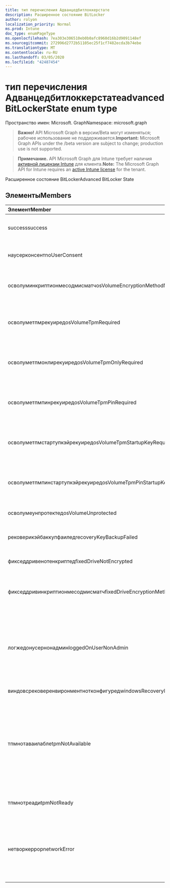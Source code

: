 ```yaml
---
title: тип перечисления Адванцедбитлоккерстате
description: Расширенное состояние BitLocker
author: rolyon
localization_priority: Normal
ms.prod: Intune
doc_type: enumPageType
ms.openlocfilehash: 7ea303e306510eb0b0afc8960d16b2d9091148ef
ms.sourcegitcommit: 272996d2772b51105ec25f1cf7482ecda3b74ebe
ms.translationtype: MT
ms.contentlocale: ru-RU
ms.lasthandoff: 03/05/2020
ms.locfileid: "42487454"
---
```

# <a name="advancedbitlockerstate-enum-type"></a><span data-ttu-id="f618f-103">тип перечисления Адванцедбитлоккерстате</span><span class="sxs-lookup"><span data-stu-id="f618f-103">advancedBitLockerState enum type</span></span>

<span data-ttu-id="f618f-104">Пространство имен: Microsoft. Graph</span><span class="sxs-lookup"><span data-stu-id="f618f-104">Namespace: microsoft.graph</span></span>

> <span data-ttu-id="f618f-105">**Важно!** API Microsoft Graph в версии/Beta могут изменяться; рабочее использование не поддерживается.</span><span class="sxs-lookup"><span data-stu-id="f618f-105">**Important:** Microsoft Graph APIs under the /beta version are subject to change; production use is not supported.</span></span>

> <span data-ttu-id="f618f-106">**Примечание.** API Microsoft Graph для Intune требует наличия [активной лицензии Intune](https://go.microsoft.com/fwlink/?linkid=839381) для клиента.</span><span class="sxs-lookup"><span data-stu-id="f618f-106">**Note:** The Microsoft Graph API for Intune requires an [active Intune license](https://go.microsoft.com/fwlink/?linkid=839381) for the tenant.</span></span>

<span data-ttu-id="f618f-107">Расширенное состояние BitLocker</span><span class="sxs-lookup"><span data-stu-id="f618f-107">Advanced BitLocker State</span></span>

## <a name="members"></a><span data-ttu-id="f618f-108">Элементы</span><span class="sxs-lookup"><span data-stu-id="f618f-108">Members</span></span>
|<span data-ttu-id="f618f-109">Элемент</span><span class="sxs-lookup"><span data-stu-id="f618f-109">Member</span></span>|<span data-ttu-id="f618f-110">Значение</span><span class="sxs-lookup"><span data-stu-id="f618f-110">Value</span></span>|<span data-ttu-id="f618f-111">Описание</span><span class="sxs-lookup"><span data-stu-id="f618f-111">Description</span></span>|
|:---|:---|:---|
|<span data-ttu-id="f618f-112">success</span><span class="sxs-lookup"><span data-stu-id="f618f-112">success</span></span>|<span data-ttu-id="f618f-113">нуль</span><span class="sxs-lookup"><span data-stu-id="f618f-113">0</span></span>|<span data-ttu-id="f618f-114">Успешное выполнение расширенного состояния BitLocker</span><span class="sxs-lookup"><span data-stu-id="f618f-114">Advanced BitLocker State Success</span></span>|
|<span data-ttu-id="f618f-115">наусерконсент</span><span class="sxs-lookup"><span data-stu-id="f618f-115">noUserConsent</span></span>|<span data-ttu-id="f618f-116">1 </span><span class="sxs-lookup"><span data-stu-id="f618f-116">1</span></span>|<span data-ttu-id="f618f-117">Пользователь никогда не дал согласие на шифрование</span><span class="sxs-lookup"><span data-stu-id="f618f-117">User never gave consent for Encryption</span></span>|
|<span data-ttu-id="f618f-118">осволуминкриптионмесодмисматч</span><span class="sxs-lookup"><span data-stu-id="f618f-118">osVolumeEncryptionMethodMismatch</span></span>|<span data-ttu-id="f618f-119">2 </span><span class="sxs-lookup"><span data-stu-id="f618f-119">2</span></span>|<span data-ttu-id="f618f-120">Способ шифрования тома ОС отличается от того, который задан политикой</span><span class="sxs-lookup"><span data-stu-id="f618f-120">Encryption method of OS Volume is different than that set by policy</span></span>|
|<span data-ttu-id="f618f-121">осволуметпмрекуиред</span><span class="sxs-lookup"><span data-stu-id="f618f-121">osVolumeTpmRequired</span></span>|<span data-ttu-id="f618f-122">4 </span><span class="sxs-lookup"><span data-stu-id="f618f-122">4</span></span>|<span data-ttu-id="f618f-123">TPM не используется для защиты тома ОС, но является обязательным для политики</span><span class="sxs-lookup"><span data-stu-id="f618f-123">TPM not used for protection of OS volume, but is required by policy</span></span>|
|<span data-ttu-id="f618f-124">осволуметпмонлирекуиред</span><span class="sxs-lookup"><span data-stu-id="f618f-124">osVolumeTpmOnlyRequired</span></span>|<span data-ttu-id="f618f-125">8 </span><span class="sxs-lookup"><span data-stu-id="f618f-125">8</span></span>|<span data-ttu-id="f618f-126">Защита только TPM не используется для тома ОС, но является обязательной для политики</span><span class="sxs-lookup"><span data-stu-id="f618f-126">TPM only protection not used for OS volume, but is required by policy</span></span>|
|<span data-ttu-id="f618f-127">осволуметпмпинрекуиред</span><span class="sxs-lookup"><span data-stu-id="f618f-127">osVolumeTpmPinRequired</span></span>|<span data-ttu-id="f618f-128">16 </span><span class="sxs-lookup"><span data-stu-id="f618f-128">16</span></span>|<span data-ttu-id="f618f-129">TPM + защита ПИН-кода не используется для тома ОС, но она является обязательной для политики</span><span class="sxs-lookup"><span data-stu-id="f618f-129">TPM+PIN protection not used for OS volume, but is required by policy</span></span>|
|<span data-ttu-id="f618f-130">осволуметпмстартупкэйрекуиред</span><span class="sxs-lookup"><span data-stu-id="f618f-130">osVolumeTpmStartupKeyRequired</span></span>|<span data-ttu-id="f618f-131">32</span><span class="sxs-lookup"><span data-stu-id="f618f-131">32</span></span>|<span data-ttu-id="f618f-132">TPM + защита ключа запуска не используется для тома ОС, но она является обязательной для политики</span><span class="sxs-lookup"><span data-stu-id="f618f-132">TPM+Startup Key protection not used for OS volume, but is required by policy</span></span>|
|<span data-ttu-id="f618f-133">осволуметпмпинстартупкэйрекуиред</span><span class="sxs-lookup"><span data-stu-id="f618f-133">osVolumeTpmPinStartupKeyRequired</span></span>|<span data-ttu-id="f618f-134">64</span><span class="sxs-lookup"><span data-stu-id="f618f-134">64</span></span>|<span data-ttu-id="f618f-135">TPM + ПИН + ключ запуска не используется для тома ОС, но является обязательным для политики</span><span class="sxs-lookup"><span data-stu-id="f618f-135">TPM+PIN+Startup Key not used for OS volume, but is required by policy</span></span>|
|<span data-ttu-id="f618f-136">осволумеунпротектед</span><span class="sxs-lookup"><span data-stu-id="f618f-136">osVolumeUnprotected</span></span>|<span data-ttu-id="f618f-137">128</span><span class="sxs-lookup"><span data-stu-id="f618f-137">128</span></span>|<span data-ttu-id="f618f-138">Обнаружен незащищенный том ОС</span><span class="sxs-lookup"><span data-stu-id="f618f-138">Un-protected OS Volume was detected</span></span>|
|<span data-ttu-id="f618f-139">рековерикэйбаккупфаилед</span><span class="sxs-lookup"><span data-stu-id="f618f-139">recoveryKeyBackupFailed</span></span>|<span data-ttu-id="f618f-140">256</span><span class="sxs-lookup"><span data-stu-id="f618f-140">256</span></span>|<span data-ttu-id="f618f-141">Сбой резервного копирования ключа восстановления</span><span class="sxs-lookup"><span data-stu-id="f618f-141">Recovery key backup failed</span></span>|
|<span data-ttu-id="f618f-142">фикседдривенотенкриптед</span><span class="sxs-lookup"><span data-stu-id="f618f-142">fixedDriveNotEncrypted</span></span>|<span data-ttu-id="f618f-143">512</span><span class="sxs-lookup"><span data-stu-id="f618f-143">512</span></span>|<span data-ttu-id="f618f-144">Фиксированный диск не зашифрован</span><span class="sxs-lookup"><span data-stu-id="f618f-144">Fixed Drive not encrypted</span></span>|
|<span data-ttu-id="f618f-145">фикседдривинкриптионмесодмисматч</span><span class="sxs-lookup"><span data-stu-id="f618f-145">fixedDriveEncryptionMethodMismatch</span></span>|<span data-ttu-id="f618f-146">1024</span><span class="sxs-lookup"><span data-stu-id="f618f-146">1024</span></span>|<span data-ttu-id="f618f-147">Метод шифрования жесткого диска отличается от того, который задан политикой</span><span class="sxs-lookup"><span data-stu-id="f618f-147">Encryption method of Fixed Drive is different than that set by policy</span></span>|
|<span data-ttu-id="f618f-148">логжедонусернонадмин</span><span class="sxs-lookup"><span data-stu-id="f618f-148">loggedOnUserNonAdmin</span></span>|<span data-ttu-id="f618f-149">2048</span><span class="sxs-lookup"><span data-stu-id="f618f-149">2048</span></span>|<span data-ttu-id="f618f-150">Пользователь, вошедший в систему, не является администратором. Для этого необходимо, чтобы для политики Алловстандардусеренкриптион было задано значение 1.</span><span class="sxs-lookup"><span data-stu-id="f618f-150">Logged on user is non-admin. This requires “AllowStandardUserEncryption” policy set to 1</span></span>|
|<span data-ttu-id="f618f-151">виндовсрековеренвиронментнотконфигуред</span><span class="sxs-lookup"><span data-stu-id="f618f-151">windowsRecoveryEnvironmentNotConfigured</span></span>|<span data-ttu-id="f618f-152">4096</span><span class="sxs-lookup"><span data-stu-id="f618f-152">4096</span></span>|<span data-ttu-id="f618f-153">WinRE не настроен</span><span class="sxs-lookup"><span data-stu-id="f618f-153">WinRE is not configured</span></span>|
|<span data-ttu-id="f618f-154">тпмнотаваилабле</span><span class="sxs-lookup"><span data-stu-id="f618f-154">tpmNotAvailable</span></span>|<span data-ttu-id="f618f-155">8192</span><span class="sxs-lookup"><span data-stu-id="f618f-155">8192</span></span>|<span data-ttu-id="f618f-156">TPM недоступен для BitLocker.</span><span class="sxs-lookup"><span data-stu-id="f618f-156">TPM is not available for BitLocker.</span></span> <span data-ttu-id="f618f-157">Это означает, что доверенный платформенный модуль отсутствует или для него задано переопределение реестра, а операционная система находится на диске с возможностью портативного или Рим-доступного</span><span class="sxs-lookup"><span data-stu-id="f618f-157">This means TPM is not present, or TPM unavailable registry override is set or host OS is on portable/rome-able drive</span></span>|
|<span data-ttu-id="f618f-158">тпмнотреади</span><span class="sxs-lookup"><span data-stu-id="f618f-158">tpmNotReady</span></span>|<span data-ttu-id="f618f-159">16384</span><span class="sxs-lookup"><span data-stu-id="f618f-159">16384</span></span>|<span data-ttu-id="f618f-160">Доверенный платформенный модуль не готов для BitLocker</span><span class="sxs-lookup"><span data-stu-id="f618f-160">TPM is not ready for BitLocker</span></span>|
|<span data-ttu-id="f618f-161">нетворкеррор</span><span class="sxs-lookup"><span data-stu-id="f618f-161">networkError</span></span>|<span data-ttu-id="f618f-162">32768</span><span class="sxs-lookup"><span data-stu-id="f618f-162">32768</span></span>|<span data-ttu-id="f618f-163">Сеть недоступна.</span><span class="sxs-lookup"><span data-stu-id="f618f-163">Network not available.</span></span> <span data-ttu-id="f618f-164">Это необходимо для резервного копирования ключа восстановления.</span><span class="sxs-lookup"><span data-stu-id="f618f-164">This is required for recovery key backup.</span></span> <span data-ttu-id="f618f-165">Этот отчет сообщается об устройствах, поддерживающих шифрование дисков</span><span class="sxs-lookup"><span data-stu-id="f618f-165">This is reported for Drive Encryption capable devices</span></span>|



